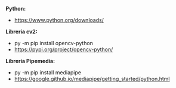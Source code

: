 **Python:**
 - https://www.python.org/downloads/

**Libreria cv2:**
- py -m pip install opencv-python 	
- https://pypi.org/project/opencv-python/

**Libreria Pipemedia:**
- py -m pip install mediapipe
- https://google.github.io/mediapipe/getting_started/python.html

